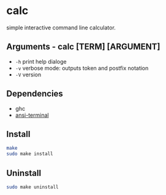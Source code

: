 # calc
simple interactive command line calculator.

## Arguments - calc [TERM] [ARGUMENT]
* `-h` print help dialoge
* `-v` verbose mode: outputs token and postfix notation
* `-V` version

## Dependencies
* ghc
* [ansi-terminal](https://github.com/feuerbach/ansi-terminal)

## Install
```bash
make
sudo make install
```

## Uninstall
```bash
sudo make uninstall
```
